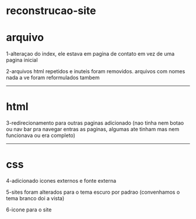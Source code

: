 # reconstrucao-site

# arquivo
1-alteraçao do index, ele estava em pagina de contato em vez de uma pagina inicial 

2-arquivos html repetidos e inuteis foram removidos. arquivos com nomes nada a ve foram reformulados tambem

<hr>

# html
3-redirecionamento para outras paginas adicionado (nao tinha nem botao ou nav bar pra navegar entras as paginas, algumas ate tinham mas nem funcionava ou era completo)

<hr>

# css
4-adicionado icones externos e fonte externa

5-sites foram alterados para o tema escuro por padrao (convenhamos o tema branco doi a vista)

6-icone para o site
